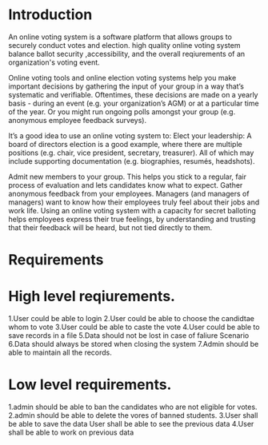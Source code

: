 # Introduction
An online voting system is a software platform that allows groups to securely conduct votes and election. high quality online voting system balance ballot security ,accessibility, and the overall reqiurements of an organization's voting event.

Online voting tools and online election voting systems help you make important decisions by gathering the input of your group in a way that’s systematic and verifiable. Oftentimes, these decisions are made on a yearly basis - during an event (e.g. your organization’s AGM) or at a particular time of the year. Or you might run ongoing polls amongst your group (e.g. anonymous employee feedback surveys).

It’s a good idea to use an online voting system to: Elect your leadership: A board of directors election is a good example, where there are multiple positions (e.g. chair, vice president, secretary, treasurer). All of which may include supporting documentation (e.g. biographies, resumés, headshots).

Admit new members to your group. This helps you stick to a regular, fair process of evaluation and lets candidates know what to expect. Gather anonymous feedback from your employees. Managers (and managers of managers) want to know how their employees truly feel about their jobs and work life. Using an online voting system with a capacity for secret balloting helps employees express their true feelings, by understanding and trusting that their feedback will be heard, but not tied directly to them.



# Requirements
# High level reqiurements.
1.User could be able to login
2.User could be able to choose the candidtae whom to vote
3.User could be able to caste the vote
4.User could be able to save records in a file
5.Data should not be lost in case of faliure Scenario
6.Data should always be stored when closing the system
7.Admin should be able to maintain all the records.
# Low level requirements.
1.admin should be able to ban the candidates who are not eligible for votes.
2.admin should be able to delete the vores of banned students.
3.User shall be able to save the data User shall be able to see the previous data
4.User shall be able to work on previous data
